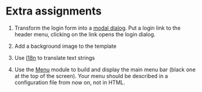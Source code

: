 # Extra assignments


1. Transform the login form into a [modal dialog](http://twitter.github.com/bootstrap/javascript.html#modals).
Put a login link to the header menu, clicking on the link opens the login dialog.

2. Add a background image to the template

3. Use [I18n](http://kohanaframework.org/3.3/guide/kohana/files/i18n) to translate text strings
4. Use the [Menu](https://github.com/anroots/kohana-menu) module to build and display the main menu bar (black one at the top of the screen). Your menu should be described in a configuration file from now on, not in HTML.